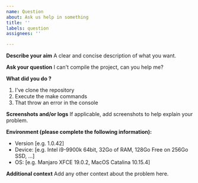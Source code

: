 ```yaml
---
name: Question
about: Ask us help in something
title: ''
labels: question
assignees: ''

---
```


**Describe your aim**
A clear and concise description of what you want.

**Ask your question**
I can't compile the project, can you help me?

**What did you do ?**
1. I've clone the repository
2. Execute the make commands
3. That throw an error in the console

**Screenshots and/or logs**
If applicable, add screenshots to help explain your problem.

**Environment (please complete the following information):**
 - Version [e.g. 1.0.42] <!-- Don't include project name here -->
 - Device: [e.g. Intel i9-9900k 64bit, 32Go of RAM, 128Go Free on 256Go SSD, ...]
 - OS: [e.g. Manjaro XFCE 19.0.2, MacOS Catalina 10.15.4]

**Additional context**
Add any other context about the problem here.
